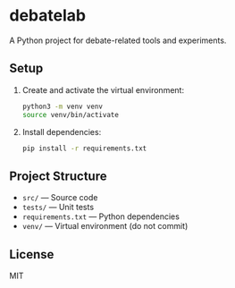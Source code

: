 # debatelab

A Python project for debate-related tools and experiments.

## Setup

1. Create and activate the virtual environment:
   ```bash
   python3 -m venv venv
   source venv/bin/activate
   ```
2. Install dependencies:
   ```bash
   pip install -r requirements.txt
   ```

## Project Structure

- `src/` — Source code
- `tests/` — Unit tests
- `requirements.txt` — Python dependencies
- `venv/` — Virtual environment (do not commit)

## License

MIT
